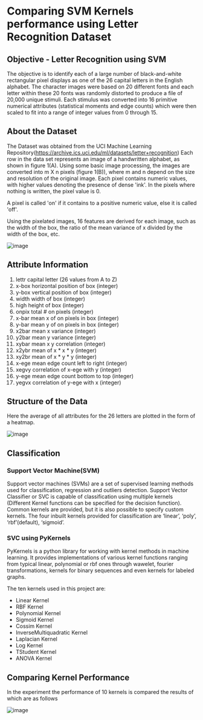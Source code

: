 # Comparing SVM Kernels performance using Letter Recognition Dataset
## Objective - Letter Recognition using SVM
The objective is to identify each of a large number of black-and-white rectangular pixel displays as one of the 26 capital letters in the English alphabet. The character images were based on 20 different fonts and each letter within these 20 fonts was randomly distorted to produce a file of 20,000 unique stimuli. Each stimulus was converted into 16 primitive numerical attributes (statistical moments and edge counts) which were then scaled to fit into a range of integer values from 0 through 15.

## About the Dataset
The Dataset was obtained from the UCI Machine Learning Repository(https://archive.ics.uci.edu/ml/datasets/letter+recognition)
Each row in the data set represents an image of a handwritten alphabet, as shown in figure 1(A). Using some basic image processing, the images are converted into m X n pixels (figure 1(B)), where m and n depend on the size and resolution of the original image. Each pixel contains numeric values, with higher values denoting the presence of dense 'ink'. In the pixels where nothing is written, the pixel value is 0.

A pixel is called 'on' if it contains to a positive numeric value, else it is called 'off'.

Using the pixelated images, 16 features are derived for each image, such as the width of the box, the ratio of the mean variance of x divided by the width of the box, etc.

![image](https://user-images.githubusercontent.com/59551550/105849541-8907eb80-6006-11eb-8182-4c41e5fdb5a4.png)

## Attribute Information
1. lettr capital letter (26 values from A to Z)
2. x-box horizontal position of box (integer)
3. y-box vertical position of box (integer)
4. width width of box (integer)
5. high height of box (integer)
6. onpix total # on pixels (integer)
7. x-bar mean x of on pixels in box (integer)
8. y-bar mean y of on pixels in box (integer)
9. x2bar mean x variance (integer)
10. y2bar mean y variance (integer)
11. xybar mean x y correlation (integer)
12. x2ybr mean of x * x * y (integer)
13. xy2br mean of x * y * y (integer)
14. x-ege mean edge count left to right (integer)
15. xegvy correlation of x-ege with y (integer)
16. y-ege mean edge count bottom to top (integer)
17. yegvx correlation of y-ege with x (integer)

## Structure of the Data
Here the average of all attributes for the 26 letters are plotted in the form of a heatmap.

![image](https://user-images.githubusercontent.com/59551550/105850388-a8ebdf00-6007-11eb-9fa4-f9feae3d0d50.png)

## Classification
### Support Vector Machine(SVM)
Support vector machines (SVMs) are a set of supervised learning methods used for classification, regression and outliers detection.
Support Vector Classifier or SVC is capable of classification using multiple kernels (Different Kernel functions can be specified for the decision function). Common kernels are provided, but it is also possible to specify custom kernels. The four inbuilt kernels provided for classification are ‘linear’, ‘poly’, ‘rbf’(default), ‘sigmoid’.
### SVC using PyKernels
PyKernels is a python library for working with kernel methods in machine learning. It provides implementations of various kernel functions ranging from typical linear, polynomial or rbf ones through wawelet, fourier transformations, kernels for binary sequences and even kernels for labeled graphs.

The ten kernels used in this project are:
* Linear Kernel
* RBF Kernel
* Polynomial Kernel
* Sigmoid Kernel
* Cossim Kernel
* InverseMultiquadratic Kernel
* Laplacian Kernel
* Log Kernel
* TStudent Kernel
* ANOVA Kernel

## Comparing Kernel Performance
In the experiment the performance of 10 kernels is compared the results of which are as follows

![image](https://user-images.githubusercontent.com/59551550/105850618-f700e280-6007-11eb-9d31-5a4e3afeb438.png)
